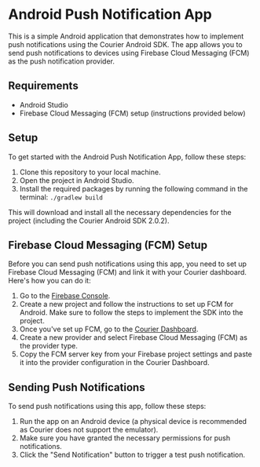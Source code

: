 # Android Push Notification App

This is a simple Android application that demonstrates how to implement push notifications using the Courier Android SDK. The app allows you to send push notifications to devices using Firebase Cloud Messaging (FCM) as the push notification provider.

## Requirements

- Android Studio
- Firebase Cloud Messaging (FCM) setup (instructions provided below)

## Setup

To get started with the Android Push Notification App, follow these steps:

1. Clone this repository to your local machine.
2. Open the project in Android Studio.
3. Install the required packages by running the following command in the terminal: `./gradlew build`

This will download and install all the necessary dependencies for the project (including the Courier Android SDK 2.0.2).

## Firebase Cloud Messaging (FCM) Setup

Before you can send push notifications using this app, you need to set up Firebase Cloud Messaging (FCM) and link it with your Courier dashboard. Here's how you can do it:

1. Go to the [Firebase Console](https://console.firebase.google.com/).
2. Create a new project and follow the instructions to set up FCM for Android. Make sure to follow the steps to implement the SDK into the project.
3. Once you've set up FCM, go to the [Courier Dashboard](https://courier.com/).
4. Create a new provider and select Firebase Cloud Messaging (FCM) as the provider type.
5. Copy the FCM server key from your Firebase project settings and paste it into the provider configuration in the Courier Dashboard.

## Sending Push Notifications

To send push notifications using this app, follow these steps:

1. Run the app on an Android device (a physical device is recommended as Courier does not support the emulator).
2. Make sure you have granted the necessary permissions for push notifications.
3. Click the "Send Notification" button to trigger a test push notification.
